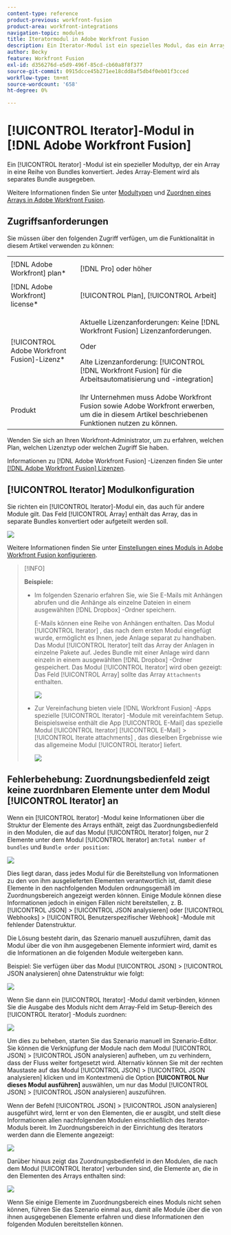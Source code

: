 ```yaml
---
content-type: reference
product-previous: workfront-fusion
product-area: workfront-integrations
navigation-topic: modules
title: Iteratormodul in Adobe Workfront Fusion
description: Ein Iterator-Modul ist ein spezielles Modul, das ein Array in eine Reihe von Bundles konvertiert. Jedes Array-Element wird als separates Bundle ausgegeben.
author: Becky
feature: Workfront Fusion
exl-id: d356276d-e5d9-496f-85cd-cb60a8f8f377
source-git-commit: 0915dcce45b271ee18cdd8af5db4f0eb01f3cced
workflow-type: tm+mt
source-wordcount: '658'
ht-degree: 0%

---
```


# [!UICONTROL Iterator]-Modul in [!DNL Adobe Workfront Fusion]

Ein [!UICONTROL Iterator] -Modul ist ein spezieller Modultyp, der ein Array in eine Reihe von Bundles konvertiert. Jedes Array-Element wird als separates Bundle ausgegeben.

Weitere Informationen finden Sie unter [Modultypen](../../workfront-fusion/modules/module-types.md) und [Zuordnen eines Arrays in Adobe Workfront Fusion](../../workfront-fusion/mapping/map-an-array.md).

## Zugriffsanforderungen

Sie müssen über den folgenden Zugriff verfügen, um die Funktionalität in diesem Artikel verwenden zu können:

<table style="table-layout:auto">
 <col> 
 <col> 
 <tbody> 
  <tr> 
    <td role="rowheader">[!DNL Adobe Workfront] plan*</td> 
   <td> <p>[!DNL Pro] oder höher</p> </td> 
  </tr> 
  <tr data-mc-conditions=""> 
   <td role="rowheader">[!DNL Adobe Workfront] license*</td> 
   <td> <p>[!UICONTROL Plan], [!UICONTROL Arbeit]</p> </td> 
  </tr> 
  <tr> 
   <td role="rowheader">[!UICONTROL Adobe Workfront Fusion]-Lizenz*</td> 
   <td>
   <p>Aktuelle Lizenzanforderungen: Keine [!DNL Workfront Fusion] Lizenzanforderungen.</p>
   <p>Oder</p>
   <p>Alte Lizenzanforderung: [!UICONTROL [!DNL Workfront Fusion] für die Arbeitsautomatisierung und -integration] </p>
   </td> 
  </tr> 
  <tr> 
   <td role="rowheader">Produkt</td> 
   <td>Ihr Unternehmen muss Adobe Workfront Fusion sowie Adobe Workfront erwerben, um die in diesem Artikel beschriebenen Funktionen nutzen zu können.</td> 
  </tr> 
 </tbody> 
</table>

Wenden Sie sich an Ihren Workfront-Administrator, um zu erfahren, welchen Plan, welchen Lizenztyp oder welchen Zugriff Sie haben.

Informationen zu [!DNL Adobe Workfront Fusion] -Lizenzen finden Sie unter [[!DNL Adobe Workfront Fusion] Lizenzen](../../workfront-fusion/get-started/license-automation-vs-integration.md).

## [!UICONTROL Iterator] Modulkonfiguration

Sie richten ein [!UICONTROL Iterator]-Modul ein, das auch für andere Module gilt. Das Feld [!UICONTROL Array] enthält das Array, das in separate Bundles konvertiert oder aufgeteilt werden soll.

![](assets/set-up-iterator-350x190.jpg)

Weitere Informationen finden Sie unter [Einstellungen eines Moduls in Adobe Workfront Fusion konfigurieren](../../workfront-fusion/modules/configure-a-modules-settings.md).

>[!INFO]
>
>**Beispiele:**
>
>* Im folgenden Szenario erfahren Sie, wie Sie E-Mails mit Anhängen abrufen und die Anhänge als einzelne Dateien in einem ausgewählten [!DNL Dropbox] -Ordner speichern.
>
>   E-Mails können eine Reihe von Anhängen enthalten. Das Modul [!UICONTROL Iterator] , das nach dem ersten Modul eingefügt wurde, ermöglicht es Ihnen, jede Anlage separat zu handhaben. Das Modul [!UICONTROL Iterator] teilt das Array der Anlagen in einzelne Pakete auf. Jedes Bundle mit einer Anlage wird dann einzeln in einem ausgewählten [!DNL Dropbox] -Ordner gespeichert. Das Modul [!UICONTROL Iterator] wird oben gezeigt: Das Feld [!UICONTROL Array] sollte das Array `Attachments` enthalten.
>
>   ![](assets/attachments-array-350x154.jpg)
>
>* Zur Vereinfachung bieten viele [!DNL Workfront Fusion] -Apps spezielle [!UICONTROL Iterator] -Module mit vereinfachtem Setup. Beispielsweise enthält die App [!UICONTROL E-Mail] das spezielle Modul [!UICONTROL Iterator] [!UICONTROL E-Mail] > [!UICONTROL Iterate attachments] , das dieselben Ergebnisse wie das allgemeine Modul [!UICONTROL Iterator] liefert.
>
>   ![](assets/specialized-iterators-350x135.jpg)


## Fehlerbehebung: Zuordnungsbedienfeld zeigt keine zuordnbaren Elemente unter dem Modul [!UICONTROL Iterator] an

Wenn ein [!UICONTROL Iterator] -Modul keine Informationen über die Struktur der Elemente des Arrays enthält, zeigt das Zuordnungsbedienfeld in den Modulen, die auf das Modul [!UICONTROL Iterator] folgen, nur 2 Elemente unter dem Modul [!UICONTROL Iterator] an:`Total number of bundles` und `Bundle order position`:

![](assets/mapping-panel-doesnt-display-350x147.png)

Dies liegt daran, dass jedes Modul für die Bereitstellung von Informationen zu den von ihm ausgelieferten Elementen verantwortlich ist, damit diese Elemente in den nachfolgenden Modulen ordnungsgemäß im Zuordnungsbereich angezeigt werden können. Einige Module können diese Informationen jedoch in einigen Fällen nicht bereitstellen, z. B. [!UICONTROL JSON] > [!UICONTROL JSON analysieren] oder [!UICONTROL Webhooks] > [!UICONTROL Benutzerspezifischer Webhook] -Module mit fehlender Datenstruktur.

Die Lösung besteht darin, das Szenario manuell auszuführen, damit das Modul über die von ihm ausgegebenen Elemente informiert wird, damit es die Informationen an die folgenden Module weitergeben kann.

Beispiel: Sie verfügen über das Modul [!UICONTROL JSON] > [!UICONTROL JSON analysieren] ohne Datenstruktur wie folgt:

![](assets/json-parse-json-350x285.png)

Wenn Sie dann ein [!UICONTROL Iterator] -Modul damit verbinden, können Sie die Ausgabe des Moduls nicht dem Array-Feld im Setup-Bereich des [!UICONTROL Iterator] -Moduls zuordnen:

![](assets/connect-iterator-module-350x146.png)

Um dies zu beheben, starten Sie das Szenario manuell im Szenario-Editor. Sie können die Verknüpfung der Module nach dem Modul [!UICONTROL JSON] > [!UICONTROL JSON analysieren] aufheben, um zu verhindern, dass der Fluss weiter fortgesetzt wird. Alternativ können Sie mit der rechten Maustaste auf das Modul [!UICONTROL JSON] > [!UICONTROL JSON analysieren] klicken und im Kontextmenü die Option **[!UICONTROL Nur dieses Modul ausführen]** auswählen, um nur das Modul [!UICONTROL JSON] > [!UICONTROL JSON analysieren] auszuführen.

Wenn der Befehl [!UICONTROL JSON] > [!UICONTROL JSON analysieren] ausgeführt wird, lernt er von den Elementen, die er ausgibt, und stellt diese Informationen allen nachfolgenden Modulen einschließlich des Iterator-Moduls bereit. Im Zuordnungsbereich in der Einrichtung des Iterators werden dann die Elemente angezeigt:

![](assets/mapping-panel-displays-items-350x131.png)

Darüber hinaus zeigt das Zuordnungsbedienfeld in den Modulen, die nach dem Modul [!UICONTROL Iterator] verbunden sind, die Elemente an, die in den Elementen des Arrays enthalten sind:

![](assets/items-contained-in-array-350x156.png)

Wenn Sie einige Elemente im Zuordnungsbereich eines Moduls nicht sehen können, führen Sie das Szenario einmal aus, damit alle Module über die von ihnen ausgegebenen Elemente erfahren und diese Informationen den folgenden Modulen bereitstellen können.
